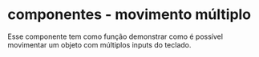 <h1>componentes - movimento múltiplo</h1>

Esse componente tem como função demonstrar como é possível 
movimentar um objeto com múltiplos inputs do teclado.